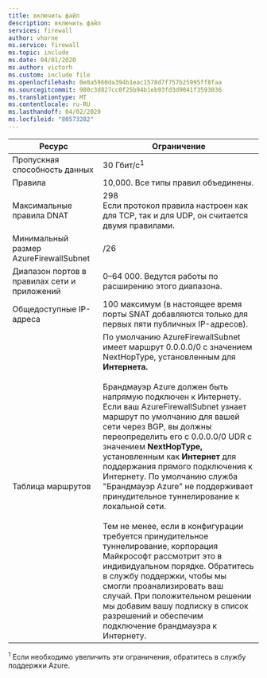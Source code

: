 ```yaml
---
title: включить файл
description: включить файл
services: firewall
author: vhorne
ms.service: firewall
ms.topic: include
ms.date: 04/01/2020
ms.author: victorh
ms.custom: include file
ms.openlocfilehash: 0e8a5960da394b1eac1578d7f757b25995ff8faa
ms.sourcegitcommit: 980c3d827cc0f25b94b1eb93fd3d9041f3593036
ms.translationtype: MT
ms.contentlocale: ru-RU
ms.lasthandoff: 04/02/2020
ms.locfileid: "80573282"
---
```

| Ресурс | Ограничение |
| --- | --- |
| Пропускная способность данных |30 Гбит/с<sup>1</sup> |
|Правила|10,000. Все типы правил объединены.|
|Максимальные правила DNAT|298<br>Если протокол правила настроен как для TCP, так и для UDP, он считается двумя правилами.|
|Минимальный размер AzureFirewallSubnet |/26|
|Диапазон портов в правилах сети и приложений|0–64 000. Ведутся работы по расширению этого диапазона.|
|Общедоступные IP-адреса|100 максимум (в настоящее время порты SNAT добавляются только для первых пяти публичных IP-адресов).|
|Таблица маршрутов|По умолчанию AzureFirewallSubnet имеет маршрут 0.0.0.0/0 с значением NextHopType, установленным для **Интернета.**<br><br>Брандмауэр Azure должен быть напрямую подключен к Интернету. Если ваш AzureFirewallSubnet узнает маршрут по умолчанию для вашей сети через BGP, вы должны переопределить его с 0.0.0.0/0 UDR с значением **NextHopType,** установленным как **Интернет** для поддержания прямого подключения к Интернету. По умолчанию служба "Брандмауэр Azure" не поддерживает принудительное туннелирование к локальной сети.<br><br>Тем не менее, если в конфигурации требуется принудительное туннелирование, корпорация Майкрософт рассмотрит это в индивидуальном порядке. Обратитесь в службу поддержки, чтобы мы смогли проанализировать ваш случай. При положительном решении мы добавим вашу подписку в список разрешений и обеспечим подключение брандмауэра к Интернету.|

<sup>1</sup> Если необходимо увеличить эти ограничения, обратитесь в службу поддержки Azure.
